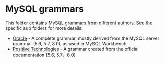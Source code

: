# MySQL grammars

This folder contains MySQL grammars from different authors. See the specific sub folders for more details:

* [Oracle](Oracle) - A complete grammar, mostly derived from the MySQL server grammar (5.6, 5.7, 8.0), as used in MySQL Workbench
* [Positive Technologies](Positive-Technologies) - A grammar created from the official documentation (5.6, 5.7，8.0)
